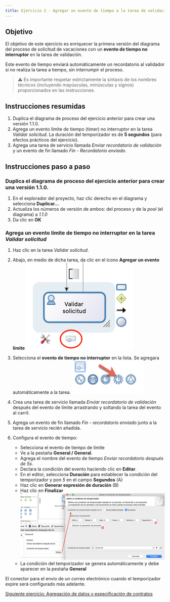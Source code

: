 ```yaml
---
title: Ejercicio 2 - Agregar un evento de tiempo a la tarea de validación
---
```


## Objetivo

El objetivo de este ejercicio es enriquecer la primera versión del diagrama del proceso de solicitud de vacaciones con un **evento de tiempo no interruptor** en la tarea de validación.

Este evento de tiempo enviará automáticamente un recordatorio al validador si no realiza la tarea a tiempo, sin interrumpir el proceso.

> ⚠ Es importante respetar estrictamente la sintaxis de los nombres técnicos (incluyendo mayúsculas, minúsculas y signos) proporcionados en las instrucciones.

## Instrucciones resumidas

1. Duplica el diagrama de proceso del ejercicio anterior para crear una versión 1.1.0.
1. Agrega un evento límite de tiempo (timer) no interruptor en la tarea *Validar solicitud*.
   La duración del temporizador es de **5 segundos** (para efectos prácticos del ejercicio).
1. Agrega una tarea de servicio llamada *Enviar recordatorio de validación* y un evento de fin llamado *Fin - Recordatorio enviado*.

## Instrucciones paso a paso

### Duplica el diagrama de proceso del ejercicio anterior para crear una versión 1.1.0.
1. En el explorador del proyecto, haz clic derecho en el diagrama y selecciona **Duplicar...**
1. Actualiza los números de versión de ambos: del proceso y de la *pool* (el diagrama) a *1.1.0*
1. Da clic en **OK**

### Agrega un evento límite de tiempo no interruptor en la tarea *Validar solicitud*
1. Haz clic en la tarea *Validar solicitud*.

1. Abajo, en medio de dicha tarea, da clic en el ícono **Agregar un evento límite**
  ![Caja de herramientas de eventos límite](images/ex07/ex7_01.png)

1. Selecciona el **evento de tiempo no interruptor** en la lista. Se agregara automáticamente a la tarea.
  ![evento de temporizador que no interrumpe](images/ex07/ex7_02.png)

1. Crea una tarea de servicio llamada *Enviar recordatorio de validación* después del evento de límite arrastrando y soltando la tarea del evento al carril.

1. Agrega un evento de fin llamado *Fin - recordatorio enviado* junto a la tarea de servicio recién añadida.
   
1. Configura el evento de tiempo:
   - Selecciona el evento de tiempo de límite
   - Ve a la pestaña **General / General**.
   - Agrega el nombre del evento de tiempo *Enviar recordatorio después de 5s*.
   - Declara la condición del evento haciendo clic en **Editar**.
   - En el editor, selecciona **Duración** para establecer la condición del temporizador y pon *5* en el campo **Segundos** (A)
   - Haz clic en **Generar expresión de duración** (B)
   - Haz clic en **Finalizar**
     ![condición del temporizador](images/ex07/ex7_03.png)
   - La condición del temporizador se genera automáticamente y debe aparecer en la pestaña **General**

<!---
1. Agrega un conector de correo electrónico en la tarea *Enviar recordatorio de validación*:
   - Selecciona la tarea *Notificar solicitud aprobada*.
   - Vete a la pestaña **Ejecución / Conectores entrada**.
   - Selecciona el conector de correo electrónico existente *enviarRequestApprovedEmail*.
   - Haz clic en **Mover/Copiar...**
   - En el editor, selecciona la acción a realizar **Copiar** y la tarea de servicio *Enviar Recordatorio de Validación*
   - Haz clic en **Finalizar**.  
      ![Conector de copia](images/ex07/ex7_04.png)
     
1. Configura el conector de correo electrónico en la tarea *Enviar recordatorio de validación*:
   - Selecciona la tarea *Enviar recordatorio de validación*.
   - Vete a la pestaña **Ejecución / Conectores entrada**.
   - Selecciona el conector de correo electrónico y haz clic en **Editar**.
   - Actualiza el nombre a *enviarRecordatorioEmail*.
   - Haz clic en **Siguiente**.
   - No hay que cambiar los parámetros
   - Pasa a la página de configuración de *Destinatario del correo electrónico*.
   - Mantene *hr@acme.com* en el campo **De**.
   - Utiliza el icono del **lápiz** para editar la expresión del campo **Para**.
   - Nombre el script *getValidatorEmail*.
   - En el editor de scripts, introduce el siguiente script:
   
   <pre>
   def processApi = apiAccessor.getProcessAPI();
   def identityApi = apiAccessor.getIdentityAPI();

   //Get the TaskInstance
   def humanTaskInstance = processApi.getHumanTaskInstances(processInstanceId, "Validate request", 0, 1).get(0);

   //Get the user id assigned to the task review request
   def reviewRequestAssignedId = humanTaskInstance.getAssigneeId();

   //Get the review request email
   String reviewRequestAssignedEmail = "";
   
   if(reviewRequestAssignedId >0){
	  reviewRequestAssignedEmail = identityApi.getUserContactData(reviewRequestAssignedId, false).getEmail();
   }
   
   else{
	  reviewRequestAssignedEmail = "william.jobs@acme.com"
   }
   
   return reviewRequestAssignedEmail;</pre>

   - Pasa a la página siguiente
   - Pon como asunto *Una solicitud pendiente de aprobación*.
   - Haz clic en **Finalizar**.

1. Ejecuta el proceso para probarlo:
   - Asegúrate de que el servidor FakeSMTP sigue funcionando.
   - Haz clic en **Run** y crea un nuevo caso
   - Después de 5 segundos, verifica FakeSMTP. Se ha enviado un correo electrónico.
   --->

El conector para el envio de un correo electrónico cuando el temporizador expire será configurado más adelante.

[Siguiente ejercicio: Agregación de datos y especificación de contratos](03-data-contract.md)
